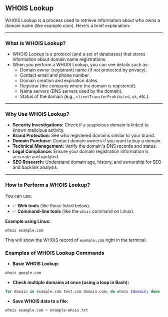 ## WHOIS Lookup

WHOIS Lookup is a process used to retrieve information about who owns a domain name (like example.com). Here's a brief explanation:

---
### What is WHOIS Lookup?

-   WHOIS Lookup is a protocol (and a set of databases) that stores information about domain name registrations.
-   When you perform a WHOIS Lookup, you can see details such as:
    -   Domain owner (registrant) name (if not protected by privacy).
    -   Contact email and phone number.
    -   Domain creation and expiration dates.
    -   Registrar (the company where the domain is registered).
    -   Name servers (DNS servers used by the domain).
    -   Status of the domain (e.g., `clientTransferProhibited`, `ok`, etc.).

---
### Why Use WHOIS Lookup?

-   **Security Investigations:** Check if a suspicious domain is linked to known malicious activity.
-   **Brand Protection:** See who registered domains similar to your brand.
-   **Domain Purchase:** Contact domain owners if you want to buy a domain.
-   **Technical Management:** Verify the domain's DNS records and status.
-   **Legal Compliance:** Ensure your domain registration information is accurate and updated.
-   **SEO Research:** Understand domain age, history, and ownership for SEO and backlink analysis.

---
### How to Perform a WHOIS Lookup?

You can use:
-   ✅ **Web tools** (like those listed below).
-   ✅ **Command-line tools** (like the `whois` command on Linux).

**Example using Linux:**

```bash
whois example.com
```

This will show the WHOIS record of `example.com` right in the terminal.

### Examples of WHOIS Lookup Commands

-   **Basic WHOIS Lookup:**
```bash
whois google.com
```
-   **Check multiple domains at once (using a loop in Bash):**
```bash
for domain in example.com test.com domain.com; do whois $domain; done
```
-   **Save WHOIS data to a file:**
```bash
whois example.com > example-whois.txt
```
